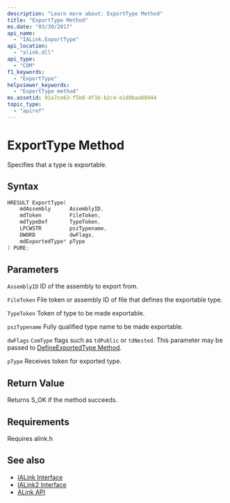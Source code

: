 ```yaml
---
description: "Learn more about: ExportType Method"
title: "ExportType Method"
ms.date: "03/30/2017"
api_name:
  - "IALink.ExportType"
api_location:
  - "alink.dll"
api_type:
  - "COM"
f1_keywords:
  - "ExportType"
helpviewer_keywords:
  - "ExportType method"
ms.assetid: 91a7ce63-f5b8-4f16-b2c4-e1d0baa88944
topic_type:
  - "apiref"
---
```

# ExportType Method

Specifies that a type is exportable.

## Syntax

```cpp
HRESULT ExportType(
    mdAssembly      AssemblyID,
    mdToken         FileToken,
    mdTypeDef       TypeToken,
    LPCWSTR         pszTypename,
    DWORD           dwFlags,
    mdExportedType* pType
) PURE;
```

## Parameters

 `AssemblyID`
 ID of the assembly to export from.

 `FileToken`
 File token or assembly ID of file that defines the exportable type.

 `TypeToken`
 Token of type to be made exportable.

 `pszTypename`
 Fully qualified type name to be made exportable.

 `dwFlags`
 `ComType` flags such as `tdPublic` or `tdNested`. This parameter may be passed to [DefineExportedType Method](../../../core/unmanaged-api/metadata/interfaces/imetadataassemblyemit-defineexportedtype-method.md).

 `pType`
 Receives token for exported type.

## Return Value

 Returns S_OK if the method succeeds.

## Requirements

 Requires alink.h

## See also

- [IALink Interface](ialink-interface.md)
- [IALink2 Interface](ialink2-interface.md)
- [ALink API](index.md)
